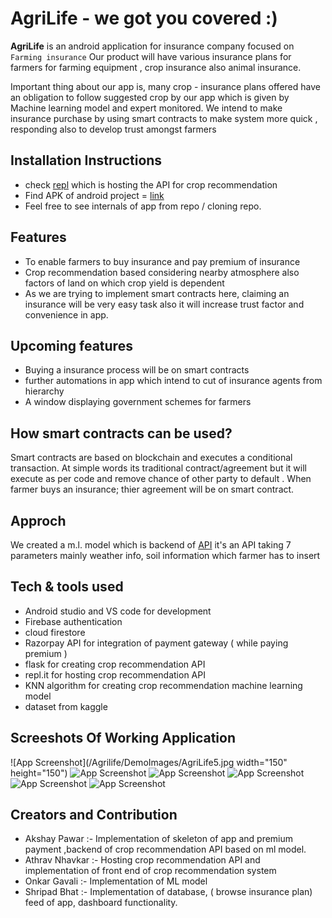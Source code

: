 # AgriLife - we got you covered :)


**AgriLife** is an android application for insurance company focused on `Farming insurance` 
Our product will have various insurance plans for farmers for farming equipment , crop insurance also animal insurance. 

Important thing about our app is, many crop - insurance plans offered have an obligation to follow suggested crop by our app which is given by Machine learning model and expert monitored.
We intend to make insurance purchase by using smart contracts to make system more quick ,  responding also to develop trust amongst farmers

## Installation Instructions  
- check [repl](https://replit.com/join/nyucmmwtkx-saymyname002) which is hosting the API for crop recommendation
- Find APK of android project = [link]()
- Feel free to see internals of app from repo / cloning repo.


## Features
- To enable farmers to buy insurance and pay premium of insurance
- Crop recommendation based considering nearby atmosphere also factors of land on which crop yield is dependent
- As we are trying to implement smart contracts here, claiming an insurance will be very easy task also it will increase trust factor and convenience in app.


## Upcoming features
- Buying a insurance process will be on smart contracts 
- further automations in app which intend to cut of insurance agents from hierarchy
- A window displaying government schemes for farmers 

## How smart contracts can be used?
Smart contracts are based on blockchain and executes a conditional transaction. At simple words its traditional contract/agreement but it will execute as per code and remove chance of other party to default . When farmer buys an insurance; thier agreement will be on smart contract.  


## Approch 
We created a m.l. model which is backend of [API](https://replit.com/@saymyname002/API#main.py) 
it's an API taking 7 parameters mainly weather info, soil information which farmer has to insert 


## Tech & tools used 
- Android studio and VS code for development
- Firebase authentication  
- cloud firestore 
- Razorpay API for integration of payment gateway ( while paying premium )
- flask for creating crop recommendation API
- repl.it for hosting crop recommendation API
- KNN algorithm for creating crop recommendation machine learning model
- dataset from kaggle

## Screeshots Of Working Application
![App Screenshot](/Agrilife/DemoImages/AgriLife5.jpg width="150" height="150")
![App Screenshot](/Agrilife/DemoImages/AgriLife6.jpg)
![App Screenshot](/Agrilife/DemoImages/AgriLife4.jpg)
![App Screenshot](/Agrilife/DemoImages/AgriLife3.jpg)
![App Screenshot](/Agrilife/DemoImages/AgriLife2.jpg)
![App Screenshot](/Agrilife/DemoImages/AgriLife1.jpg)



## Creators and Contribution
- Akshay Pawar :- Implementation of skeleton of app and premium payment ,backend of crop recommendation API based on ml model. 
- Athrav Nhavkar :- Hosting crop recommendation API and implementation of front end of crop recommendation system
- Onkar Gavali :- Implementation of ML model
- Shripad Bhat :- Implementation of database, ( browse insurance plan) feed of app, dashboard functionality. 
